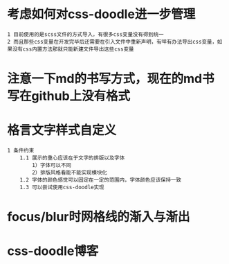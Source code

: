 # 考虑如何对css-doodle进一步管理
    1 目前使用的是scss文件的方式导入，有很多css变量没有得到统一
    2 而且那些css变量在开发完毕后还需要在引入文件中重新声明，有咩有办法导出css变量，如果没有css内置方法那就只能新建文件导出这些css变量

# 注意一下md的书写方式，现在的md书写在github上没有格式

# 格言文字样式自定义
    1 条件约束
        1.1 展示的重心应该在于文字的排版以及字体
            1）字体可以不同
            2）排版风格看能不能实现模块化
        1.2 字体的颜色感觉可以固定在一定的范围内，字体颜色应该保持一致
        1.3 可以尝试使用css-doodle实现

# focus/blur时网格线的渐入与渐出

# css-doodle博客

